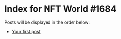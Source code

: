 # Index for NFT World #1684
Posts will be displayed in the order below:

- [Your first post](./001-first.md)

